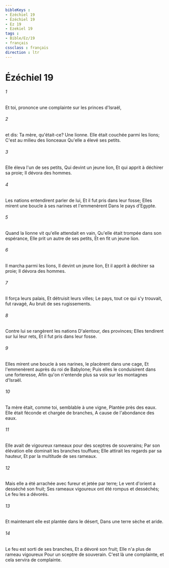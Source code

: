 ```yaml
---
bibleKeys : 
- Ézéchiel 19
- Ézéchiel 19
- Ez 19
- Ezekiel 19
tags : 
- Bible/Ez/19
- français
cssclass : français
direction : ltr
---
```


# Ézéchiel 19

###### 1
Et toi, prononce une complainte sur les princes d'Israël,
###### 2
et dis: Ta mère, qu'était-ce? Une lionne. Elle était couchée parmi les lions; C'est au milieu des lionceaux Qu'elle a élevé ses petits.
###### 3
Elle éleva l'un de ses petits, Qui devint un jeune lion, Et qui apprit à déchirer sa proie; Il dévora des hommes.
###### 4
Les nations entendirent parler de lui, Et il fut pris dans leur fosse; Elles mirent une boucle à ses narines et l'emmenèrent Dans le pays d'Egypte.
###### 5
Quand la lionne vit qu'elle attendait en vain, Qu'elle était trompée dans son espérance, Elle prit un autre de ses petits, Et en fit un jeune lion.
###### 6
Il marcha parmi les lions, Il devint un jeune lion, Et il apprit à déchirer sa proie; Il dévora des hommes.
###### 7
Il força leurs palais, Et détruisit leurs villes; Le pays, tout ce qui s'y trouvait, fut ravagé, Au bruit de ses rugissements.
###### 8
Contre lui se rangèrent les nations D'alentour, des provinces; Elles tendirent sur lui leur rets, Et il fut pris dans leur fosse.
###### 9
Elles mirent une boucle à ses narines, le placèrent dans une cage, Et l'emmenèrent auprès du roi de Babylone; Puis elles le conduisirent dans une forteresse, Afin qu'on n'entende plus sa voix sur les montagnes d'Israël.
###### 10
Ta mère était, comme toi, semblable à une vigne, Plantée près des eaux. Elle était féconde et chargée de branches, A cause de l'abondance des eaux.
###### 11
Elle avait de vigoureux rameaux pour des sceptres de souverains; Par son élévation elle dominait les branches touffues; Elle attirait les regards par sa hauteur, Et par la multitude de ses rameaux.
###### 12
Mais elle a été arrachée avec fureur et jetée par terre; Le vent d'orient a desséché son fruit; Ses rameaux vigoureux ont été rompus et desséchés; Le feu les a dévorés.
###### 13
Et maintenant elle est plantée dans le désert, Dans une terre sèche et aride.
###### 14
Le feu est sorti de ses branches, Et a dévoré son fruit; Elle n'a plus de rameau vigoureux Pour un sceptre de souverain. C'est là une complainte, et cela servira de complainte.

